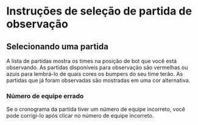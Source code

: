 Instruções de seleção de partida de observação
=========================

## Selecionando uma partida

A lista de partidas mostra os times na posição de bot que você está observando.
As partidas disponíveis para observação são vermelhas ou azuis para lembrá-lo de quais cores os bumpers do seu time terão.
As partidas que já foram observadas são mostradas em uma cor alternativa.

### Número de equipe errado

Se o cronograma da partida tiver um número de equipe incorreto, você pode corrigi-lo após clicar no número de equipe incorreto.
